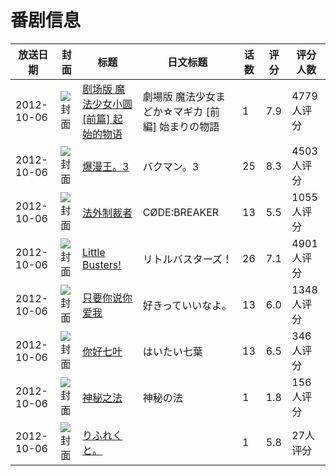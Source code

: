 # 番剧信息

|放送日期|封面|标题|日文标题|话数|评分|评分人数|
|---|---|---|---|---|---|---|
|2012-10-06|![封面](https://lain.bgm.tv/pic/cover/c/fa/1d/25833_kZIjD.jpg)|[剧场版 魔法少女小圆 [前篇] 起始的物语](https://bangumi.tv/subject/25833)|劇場版 魔法少女まどか☆マギカ [前編] 始まりの物語|1|7.9|4779人评分|
|2012-10-06|![封面](https://lain.bgm.tv/pic/cover/c/eb/09/33352_J6F40.jpg)|[爆漫王。3](https://bangumi.tv/subject/33352)|バクマン。3|25|8.3|4503人评分|
|2012-10-06|![封面](https://lain.bgm.tv/pic/cover/c/f0/60/37946_73mNQ.jpg)|[法外制裁者](https://bangumi.tv/subject/37946)|CØDE:BREAKER|13|5.5|1055人评分|
|2012-10-06|![封面](https://lain.bgm.tv/pic/cover/c/46/ea/38040_KFMP9.jpg)|[Little Busters!](https://bangumi.tv/subject/38040)|リトルバスターズ！|26|7.1|4901人评分|
|2012-10-06|![封面](https://lain.bgm.tv/pic/cover/c/10/4a/40651_4F4gX.jpg)|[只要你说你爱我](https://bangumi.tv/subject/40651)|好きっていいなよ。|13|6.0|1348人评分|
|2012-10-06|![封面](https://lain.bgm.tv/pic/cover/c/cf/91/47170_Z6N6o.jpg)|[你好七叶](https://bangumi.tv/subject/47170)|はいたい七葉|13|6.5|346人评分|
|2012-10-06|![封面](https://lain.bgm.tv/pic/cover/c/d8/10/50512_mDjP5.jpg)|[神秘之法](https://bangumi.tv/subject/50512)|神秘の法|1|1.8|156人评分|
|2012-10-06|![封面](https://bangumi.tv/img/no_icon_subject.png)|[りふれくと。](https://bangumi.tv/subject/145834)||1|5.8|27人评分|
